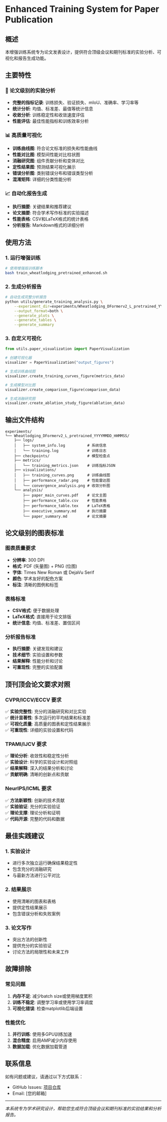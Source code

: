# Enhanced Training System for Paper Publication

## 概述

本增强训练系统专为论文发表设计，提供符合顶级会议和期刊标准的实验分析、可视化和报告生成功能。

## 主要特性

### 🎯 论文级别的实验分析
- **完整的指标记录**: 训练损失、验证损失、mIoU、准确率、学习率等
- **统计分析**: 均值、标准差、最值等统计信息
- **收敛分析**: 训练稳定性和收敛速度评估
- **性能评估**: 最佳性能指标和训练效率分析

### 📊 高质量可视化
- **训练曲线图**: 符合论文标准的损失和性能曲线
- **性能对比图**: 模型间性能对比柱状图
- **消融研究图**: 组件贡献分析和变体对比
- **定性结果图**: 预测结果可视化展示
- **错误分析图**: 类别错误分布和错误类型分析
- **混淆矩阵**: 详细的分类性能分析

### 📈 自动化报告生成
- **执行摘要**: 关键结果和推荐建议
- **论文摘要**: 符合学术写作标准的实验描述
- **性能表格**: CSV和LaTeX格式的统计表格
- **分析报告**: Markdown格式的详细分析

## 使用方法

### 1. 运行增强训练

```bash
# 使用增强版训练脚本
bash train_wheatlodging_pretrained_enhanced.sh
```

### 2. 生成分析报告

```bash
# 自动生成完整分析报告
python utils/generate_training_analysis.py \
    --experiment_dir=experiments/Wheatlodging_DFormerv2_L_pretrained_YYYYMMDD_HHMMSS \
    --output_format=both \
    --generate_plots \
    --generate_tables \
    --generate_summary
```

### 3. 自定义可视化

```python
from utils.paper_visualization import PaperVisualization

# 创建可视化器
visualizer = PaperVisualization("output_figures")

# 生成训练曲线图
visualizer.create_training_curves_figure(metrics_data)

# 生成模型对比图
visualizer.create_comparison_figure(comparison_data)

# 生成消融研究图
visualizer.create_ablation_study_figure(ablation_data)
```

## 输出文件结构

```
experiments/
└── Wheatlodging_DFormerv2_L_pretrained_YYYYMMDD_HHMMSS/
    ├── logs/
    │   ├── system_info.log          # 系统信息
    │   └── training.log             # 训练日志
    ├── checkpoints/                 # 模型检查点
    ├── metrics/
    │   └── training_metrics.json    # 训练指标JSON
    ├── visualizations/
    │   ├── training_curves.png      # 训练曲线图
    │   ├── performance_radar.png    # 性能雷达图
    │   └── convergence_analysis.png # 收敛分析图
    └── analysis/
        ├── paper_main_curves.pdf    # 论文主图
        ├── performance_table.csv    # 性能表格
        ├── performance_table.tex    # LaTeX表格
        ├── executive_summary.md     # 执行摘要
        └── paper_summary.md         # 论文摘要
```

## 论文级别的图表标准

### 图表质量要求
- **分辨率**: 300 DPI
- **格式**: PDF (矢量图) + PNG (位图)
- **字体**: Times New Roman 或 DejaVu Serif
- **颜色**: 学术友好的配色方案
- **标注**: 清晰的图例和标签

### 表格标准
- **CSV格式**: 便于数据处理
- **LaTeX格式**: 直接用于论文排版
- **统计信息**: 均值、标准差、置信区间

### 分析报告标准
- **执行摘要**: 关键发现和建议
- **技术细节**: 实验设置和参数
- **结果解释**: 性能分析和讨论
- **可重现性**: 完整的实验配置

## 顶刊顶会论文要求对照

### CVPR/ICCV/ECCV 要求
✅ **实验完整性**: 充分的消融研究和对比实验  
✅ **统计显著性**: 多次运行的平均结果和标准差  
✅ **可视化质量**: 高质量的图表和定性结果展示  
✅ **可重现性**: 详细的实验设置和代码  

### TPAMI/IJCV 要求
✅ **理论分析**: 收敛性和稳定性分析  
✅ **实验设计**: 科学的实验设计和对照组  
✅ **结果解释**: 深入的结果分析和讨论  
✅ **贡献明确**: 清晰的创新点和贡献  

### NeurIPS/ICML 要求
✅ **方法新颖性**: 创新的技术贡献  
✅ **实验验证**: 充分的实验验证  
✅ **理论支撑**: 理论分析和证明  
✅ **代码开源**: 完整的代码和数据  

## 最佳实践建议

### 1. 实验设计
- 进行多次独立运行确保结果稳定性
- 包含充分的消融研究
- 与最新方法进行公平对比

### 2. 结果展示
- 使用清晰的图表和表格
- 提供定性结果展示
- 包含错误分析和失败案例

### 3. 论文写作
- 突出方法的创新性
- 提供充分的实验验证
- 讨论方法的局限性和未来工作

## 故障排除

### 常见问题
1. **内存不足**: 减少batch size或使用梯度累积
2. **训练不稳定**: 调整学习率或使用学习率调度
3. **可视化错误**: 检查matplotlib后端设置

### 性能优化
1. **并行训练**: 使用多GPU训练加速
2. **混合精度**: 启用AMP减少内存使用
3. **数据加载**: 优化数据加载管道

## 联系信息

如有问题或建议，请通过以下方式联系：
- GitHub Issues: [项目仓库](https://github.com/javalaowang/DFormer)
- Email: [您的邮箱]

---

*本系统专为学术研究设计，帮助您生成符合顶级会议和期刊标准的实验结果和分析报告。*


